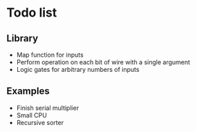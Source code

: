 # Todo list

## Library

* Map function for inputs
* Perform operation on each bit of wire with a single argument
* Logic gates for arbitrary numbers of inputs

## Examples

* Finish serial multiplier
* Small CPU
* Recursive sorter